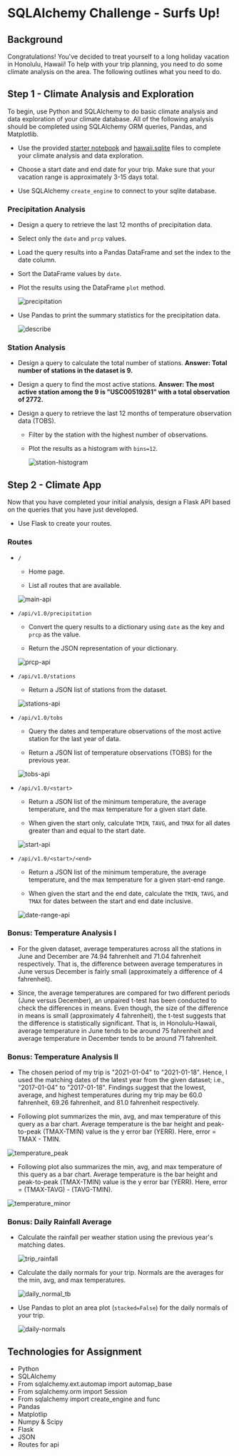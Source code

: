 # **SQLAlchemy Challenge - Surfs Up!**

## Background
Congratulations! You've decided to treat yourself to a long holiday vacation in Honolulu, Hawaii! To help with your trip planning, you need to do some climate analysis on the area. The following outlines what you need to do.


## Step 1 - Climate Analysis and Exploration
To begin, use Python and SQLAlchemy to do basic climate analysis and data exploration of your climate database. All of the following analysis should be completed using SQLAlchemy ORM queries, Pandas, and Matplotlib.

* Use the provided [starter notebook](climate_starter.ipynb) and [hawaii.sqlite](Resources/hawaii.sqlite) files to complete your climate analysis and data exploration.

* Choose a start date and end date for your trip. Make sure that your vacation range is approximately 3-15 days total.

* Use SQLAlchemy `create_engine` to connect to your sqlite database.


### Precipitation Analysis

* Design a query to retrieve the last 12 months of precipitation data.

* Select only the `date` and `prcp` values.

* Load the query results into a Pandas DataFrame and set the index to the date column.

* Sort the DataFrame values by `date`.

* Plot the results using the DataFrame `plot` method.

  ![precipitation](Images/sabrina_precipitation.png)
  
* Use Pandas to print the summary statistics for the precipitation data.

  ![describe](Images/sabrina_describe.PNG)
  

### Station Analysis

* Design a query to calculate the total number of stations. **Answer: Total number of stations in the dataset is 9.**

* Design a query to find the most active stations. **Answer: The most active station among the 9 is "USC00519281" with a total observation of 2772.**

* Design a query to retrieve the last 12 months of temperature observation data (TOBS).

  * Filter by the station with the highest number of observations.

  * Plot the results as a histogram with `bins=12`.

    ![station-histogram](Images/sabrina_station-histogram.png)
    

## Step 2 - Climate App

Now that you have completed your initial analysis, design a Flask API based on the queries that you have just developed.

* Use Flask to create your routes.

### Routes

* `/`

  * Home page.

  * List all routes that are available.
  
  ![main-api](Images/api_main.PNG)
  
  
* `/api/v1.0/precipitation`

  * Convert the query results to a dictionary using `date` as the key and `prcp` as the value.

  * Return the JSON representation of your dictionary.
  
  ![prcp-api](Images/api_prcp.PNG)
  
  
* `/api/v1.0/stations`

  * Return a JSON list of stations from the dataset.
  
  ![stations-api](Images/api_stations.PNG)
  
  
* `/api/v1.0/tobs`

  * Query the dates and temperature observations of the most active station for the last year of data.
  
  * Return a JSON list of temperature observations (TOBS) for the previous year.
  
  ![tobs-api](Images/api_tobs.PNG)
  
  
* `/api/v1.0/<start>`

  * Return a JSON list of the minimum temperature, the average temperature, and the max temperature for a given start date.

  * When given the start only, calculate `TMIN`, `TAVG`, and `TMAX` for all dates greater than and equal to the start date.
  
  ![start-api](Images/api_start.png)  

* `/api/v1.0/<start>/<end>`

  * Return a JSON list of the minimum temperature, the average temperature, and the max temperature for a given start-end range.  

  * When given the start and the end date, calculate the `TMIN`, `TAVG`, and `TMAX` for dates between the start and end date inclusive.
  
  ![date-range-api](Images/api_date_range_update.PNG)  

### Bonus: Temperature Analysis I

* For the given dataset, average temperatures across all the stations in June and December are 74.94 fahrenheit and 71.04 fahrenheit respectively. That is,  the difference between average temperatures in June versus December is fairly small (approximately a difference of 4 fahrenheit). 

* Since, the average temperatures are compared for two different periods (June versus December), an unpaired t-test has been conducted to check the differences in means. Even though, the size of the difference in means is small (approximately 4 fahrenheit), the t-test suggests that the difference is statistically significant. That is, in Honolulu-Hawaii, average temperature in June tends to be around 75 fahrenheit and average temperature in December tends to be around 71 fahrenheit.  

### Bonus: Temperature Analysis II

* The chosen period of my trip is "2021-01-04" to "2021-01-18". Hence, I used the matching dates of the latest year from the given dataset; i.e., "2017-01-04" to "2017-01-18". Findings suggest that the lowest, average, and highest temperatures during my trip may be 60.0 fahrenheit, 69.26 fahrenheit, and 81.0 fahrenheit respectively.  

* Following plot summarizes the min, avg, and max temperature of this query as a bar chart. Average temperature is the bar height and peak-to-peak (TMAX-TMIN) value is the y error bar (YERR). Here, error = TMAX - TMIN. 

 ![temperature_peak](Images/sabrina_temperature_peak.png)
 
* Following plot also summarizes the min, avg, and max temperature of this query as a bar chart. Average temperature is the bar height and peak-to-peak (TMAX-TMIN) value is the y error bar (YERR). Here, error = (TMAX-TAVG) - (TAVG-TMIN).

 ![temperature_minor](Images/sabrina_temperature_minor.png)
 
### Bonus: Daily Rainfall Average

* Calculate the rainfall per weather station using the previous year's matching dates.

    ![trip_rainfall](Images/sabrina_trip_rainfall.PNG)
  
* Calculate the daily normals for your trip. Normals are the averages for the min, avg, and max temperatures.

    ![daily_normal_tb](Images/sabrina_daily_normal_tb.PNG)
    
* Use Pandas to plot an area plot (`stacked=False`) for the daily normals of your trip.

    ![daily-normals](Images/sabrina_daily-normals.png)
    
## Technologies for Assignment
* Python
* SQLAlchemy
* From sqlalchemy.ext.automap import automap_base
* From sqlalchemy.orm import Session
* From sqlalchemy import create_engine and func
* Pandas
* Matplotlip
* Numpy & Scipy
* Flask 
* JSON 
* Routes for api
  
  
